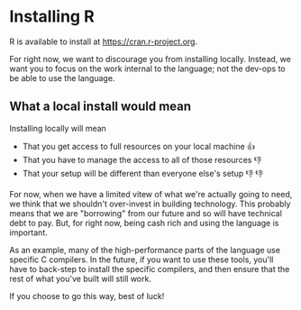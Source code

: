 # Installing R 

R is available to install at https://cran.r-project.org. 

For right now, we want to discourage you from installing locally. Instead, we want you to focus on the work internal to the language; not the dev-ops to be able to use the language. 

## What a local install would mean

Installing locally will mean 

- That you get access to full resources on your local machine :+1: 
- That you have to manage the access to all of those resources :-1: 
- That your setup will be different than everyone else's setup :-1: :-1:

For now, when we have a limited vitew of what we're actually going to need, we think that we shouldn't over-invest in building technology. This probably means that we are "borrowing" from our future and so will have technical debt to pay. But, for right now, being cash rich and using the language is important. 

As an example, many of the high-performance parts of the language use specific C compilers. In the future, if you want to use these tools, you'll have to back-step to install the specific compilers, and then ensure that the rest of what you've built will still work. 

If you choose to go this way, best of luck!

